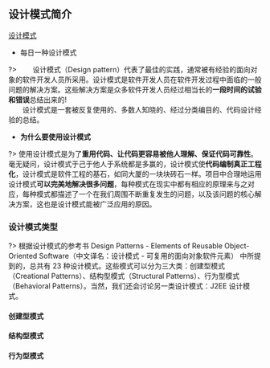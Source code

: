 ## 设计模式简介 <!-- {docsify-ignore-all} -->

[设计模式](https://www.runoob.com/design-pattern/design-pattern-tutorial.html ':crossorgin')  
- 每日一种设计模式

?> &emsp;&emsp;设计模式（Design pattern）代表了最佳的实践，通常被有经验的面向对象的软件开发人员所采用。设计模式是软件开发人员在软件开发过程中面临的一般问题的解决方案。这些解决方案是众多软件开发人员经过相当长的**一段时间的试验和错误**总结出来的!     
&emsp;&emsp;设计模式是一套被反复使用的、多数人知晓的、经过分类编目的、代码设计经验的总结。
- **为什么要使用设计模式**

?>  使用设计模式是为了**重用代码、让代码更容易被他人理解、保证代码可靠性**。 毫无疑问，设计模式于己于他人于系统都是多赢的，设计模式使**代码编制真正工程化**，设计模式是软件工程的基石，如同大厦的一块块砖石一样。项目中合理地运用设计模式**可以完美地解决很多问题**，每种模式在现实中都有相应的原理来与之对应，每种模式都描述了一个在我们周围不断重复发生的问题，以及该问题的核心解决方案，这也是设计模式能被广泛应用的原因。

### 设计模式类型

?> 根据设计模式的参考书 Design Patterns - Elements of Reusable Object-Oriented Software（中文译名：设计模式 - 可复用的面向对象软件元素） 中所提到的，总共有 23 种设计模式。这些模式可以分为三大类：创建型模式（Creational Patterns）、结构型模式（Structural Patterns）、行为型模式（Behavioral Patterns）。当然，我们还会讨论另一类设计模式：J2EE 设计模式。
#### 创建型模式

#### 结构型模式

#### 行为型模式
